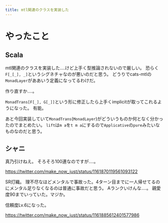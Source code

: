 ```yaml
---
title: mtl関連のクラスを実装した
---
```


# やったこと

## Scala

mtl関連のクラスを実装した‥‥けど上手く型推論されないので厳しい。
恐らく`F[_[_], _]`というシグネチャなのが悪いのだと思う。
どうりでcats-mtlの`MonadLayer`がああいう定義になってるわけだ。

作り直すか‥‥。

`MonadTrans[F[_], G[_]]`という形に修正したら上手くimplicitが取ってこれるようになった。
有能。

あと今回実装していて`MonadTrans`(`MonadLayer`)がどういうものか何となく分かったのでまとめたい。
`lift`は`m a`を`t m a`にするので`Applicative`の`pure`みたいなものなのだと思う。

## シャニ

真乃引けねえ。
そろそろ100連なのですが‥‥。

https://twitter.com/make_now_just/status/1161870119561093122

SR灯織。
理不尽なほどメンタルで事故った。4ターン目までに一人帰せてるのにメンタル足りなくなるのは普通に事故だと思う。
Aランクいけんな‥‥。
親愛度90までいっていた。マジか。

信頼度Lv.6になった。

https://twitter.com/make_now_just/status/1161885612401577986
